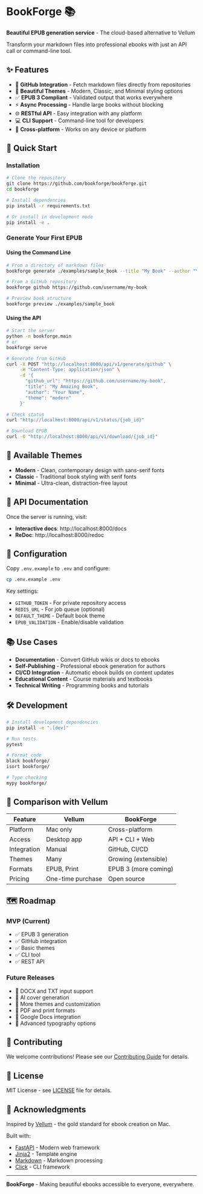 # BookForge 📚

**Beautiful EPUB generation service** - The cloud-based alternative to Vellum

Transform your markdown files into professional ebooks with just an API call or command-line tool.

## ✨ Features

- 🚀 **GitHub Integration** - Fetch markdown files directly from repositories
- 🎨 **Beautiful Themes** - Modern, Classic, and Minimal styling options
- ✅ **EPUB 3 Compliant** - Validated output that works everywhere
- ⚡ **Async Processing** - Handle large books without blocking
- 🌐 **RESTful API** - Easy integration with any platform
- 💻 **CLI Support** - Command-line tool for developers
- 📱 **Cross-platform** - Works on any device or platform

## 🚀 Quick Start

### Installation

```bash
# Clone the repository
git clone https://github.com/bookforge/bookforge.git
cd bookforge

# Install dependencies
pip install -r requirements.txt

# Or install in development mode
pip install -e .
```

### Generate Your First EPUB

#### Using the Command Line

```bash
# From a directory of markdown files
bookforge generate ./examples/sample_book --title "My Book" --author "Your Name"

# From a GitHub repository
bookforge github https://github.com/username/my-book

# Preview book structure
bookforge preview ./examples/sample_book
```

#### Using the API

```bash
# Start the server
python -m bookforge.main
# or
bookforge serve

# Generate from GitHub
curl -X POST "http://localhost:8000/api/v1/generate/github" \
     -H "Content-Type: application/json" \
     -d '{
       "github_url": "https://github.com/username/my-book",
       "title": "My Amazing Book",
       "author": "Your Name",
       "theme": "modern"
     }'

# Check status
curl "http://localhost:8000/api/v1/status/{job_id}"

# Download EPUB
curl -O "http://localhost:8000/api/v1/download/{job_id}"
```

## 🎨 Available Themes

- **Modern** - Clean, contemporary design with sans-serif fonts
- **Classic** - Traditional book styling with serif fonts  
- **Minimal** - Ultra-clean, distraction-free layout

## 📖 API Documentation

Once the server is running, visit:
- **Interactive docs**: http://localhost:8000/docs
- **ReDoc**: http://localhost:8000/redoc

## 🔧 Configuration

Copy `.env.example` to `.env` and configure:

```bash
cp .env.example .env
```

Key settings:
- `GITHUB_TOKEN` - For private repository access
- `REDIS_URL` - For job queue (optional)
- `DEFAULT_THEME` - Default book theme
- `EPUB_VALIDATION` - Enable/disable validation

## 📚 Use Cases

- **Documentation** - Convert GitHub wikis or docs to ebooks
- **Self-Publishing** - Professional ebook generation for authors
- **CI/CD Integration** - Automatic ebook builds on content updates
- **Educational Content** - Course materials and textbooks
- **Technical Writing** - Programming books and tutorials

## 🛠️ Development

```bash
# Install development dependencies
pip install -e ".[dev]"

# Run tests
pytest

# Format code
black bookforge/
isort bookforge/

# Type checking
mypy bookforge/
```

## 🔄 Comparison with Vellum

| Feature | Vellum | BookForge |
|---------|--------|-----------|
| Platform | Mac only | Cross-platform |
| Access | Desktop app | API + CLI + Web |
| Integration | Manual | GitHub, CI/CD |
| Themes | Many | Growing (extensible) |
| Formats | EPUB, Print | EPUB 3 (more coming) |
| Pricing | One-time purchase | Open source |

## 🗺️ Roadmap

### MVP (Current)
- ✅ EPUB 3 generation
- ✅ GitHub integration  
- ✅ Basic themes
- ✅ CLI tool
- ✅ REST API

### Future Releases
- 📄 DOCX and TXT input support
- 🤖 AI cover generation
- 🎨 More themes and customization
- 📖 PDF and print formats
- 🔗 Google Docs integration
- 🎯 Advanced typography options

## 🤝 Contributing

We welcome contributions! Please see our [Contributing Guide](CONTRIBUTING.md) for details.

## 📄 License

MIT License - see [LICENSE](LICENSE) file for details.

## 🙏 Acknowledgments

Inspired by [Vellum](https://vellum.pub) - the gold standard for ebook creation on Mac.

Built with:
- [FastAPI](https://fastapi.tiangolo.com/) - Modern web framework
- [Jinja2](https://jinja.palletsprojects.com/) - Template engine
- [Markdown](https://python-markdown.github.io/) - Markdown processing
- [Click](https://click.palletsprojects.com/) - CLI framework

---

**BookForge** - Making beautiful ebooks accessible to everyone, everywhere.